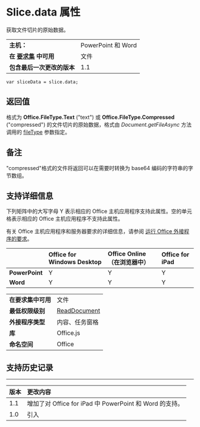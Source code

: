 
# <a name="slice.data-property"></a>Slice.data 属性
获取文件切片的原始数据。

|||
|:-----|:-----|
|**主机：**|PowerPoint 和 Word|
|**在 [要求集](../../docs/overview/specify-office-hosts-and-api-requirements.md) 中可用**|文件|
|**包含最后一次更改的版本**|1.1|

```
var sliceData = slice.data;
```


## <a name="return-value"></a>返回值

格式为 **Office.FileType.Text** ("text") 或 **Office.FileType.Compressed** ("compressed") 的文件切片的原始数据，格式由 _Document.getFileAsync_ 方法调用的 [fileType](../../reference/shared/document.getfileasync.md) 参数指定。


## <a name="remarks"></a>备注

"compressed"格式的文件将返回可以在需要时转换为 base64 编码的字符串的字节数组。


## <a name="support-details"></a>支持详细信息


下列矩阵中的大写字母 Y 表示相应的 Office 主机应用程序支持此属性。空的单元格表示相应的 Office 主机应用程序不支持此属性。

有关 Office 主机应用程序和服务器要求的详细信息，请参阅 [运行 Office 外接程序的要求](../../docs/overview/requirements-for-running-office-add-ins.md)。


||**Office for Windows Desktop**|**Office Online（在浏览器中）**|**Office for iPad**|
|:-----|:-----|:-----|:-----|
|**PowerPoint**|Y|Y|Y|
|**Word**|Y|Y|Y|


|||
|:-----|:-----|
|**在要求集中可用**|文件|
|**最低权限级别**|[ReadDocument](../../docs/develop/requesting-permissions-for-api-use-in-content-and-task-pane-add-ins.md)|
|**外接程序类型**|内容、任务窗格|
|**库**|Office.js|
|**命名空间**|Office|

## <a name="support-history"></a>支持历史记录



****


|**版本**|**更改内容**|
|:-----|:-----|
|1.1|增加了对 Office for iPad 中 PowerPoint 和 Word 的支持。|
|1.0|引入|
